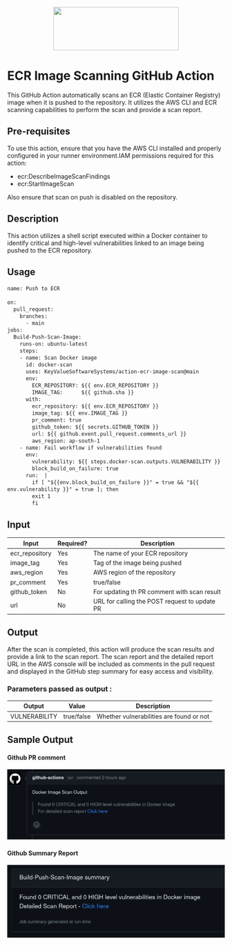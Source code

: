 <p  align="center">
<img src="https://www.keyvalue.systems/logo.png" width="290" height="100">
</p>

# ECR Image Scanning GitHub Action
This GitHub Action automatically scans an ECR (Elastic Container Registry) image when it is pushed to the repository. It utilizes the AWS CLI and ECR scanning capabilities to perform the scan and provide a scan report.

## Pre-requisites

To use this action, ensure that you have the AWS CLI installed and properly configured in your runner environment.IAM permissions required for this action:

 * ecr:DescribeImageScanFindings
 * ecr:StartImageScan

Also ensure that scan on push is disabled on the repository.

## Description

This action utilizes a shell script executed within a Docker container to identify critical and high-level vulnerabilities linked to an image being pushed to the ECR repository.
## Usage
```
name: Push to ECR

on:
  pull_request:
    branches:
      - main
jobs:
  Build-Push-Scan-Image:
    runs-on: ubuntu-latest 
    steps:
    - name: Scan Docker image
      id: docker-scan
      uses: KeyValueSoftwareSystems/action-ecr-image-scan@main
      env:
        ECR_REPOSITORY: ${{ env.ECR_REPOSITORY }}
        IMAGE_TAG:  	${{ github.sha }}
      with:
        ecr_repository: ${{ env.ECR_REPOSITORY }}
        image_tag: ${{ env.IMAGE_TAG }}
        pr_comment: true
        github_token: ${{ secrets.GITHUB_TOKEN }} 
        url: ${{ github.event.pull_request.comments_url }}
        aws_region: ap-south-1    
    - name: Fail workflow if vulnerabilities found
      env:
        vulnerability: ${{ steps.docker-scan.outputs.VULNERABILITY }}  
        block_build_on_failure: true               
      run:  | 
        if [ "${{env.block_build_on_failure }}" = true && "${{ env.vulnerability }}" = true ]; then
        exit 1
        fi
```
## Input

| Input  | Required? | Description |
| ------ | --------- | ----------- |
| ecr_repository | Yes  | The name of your ECR repository |
| image_tag    | Yes | Tag of the image being pushed|
| aws_region | Yes | AWS region of the repository|
| pr_comment | Yes | true/false |
|github_token| No |For updating th PR comment with scan result|
|url| No |URL for calling the POST request to update PR|


## Output

After the scan is completed, this action will produce the scan results and provide a link to the scan report. The scan report and the detailed report URL in the AWS console will be included as comments in the pull request and displayed in the GitHub step summary for easy access and visibility.
### Parameters passed as output :
     

| Output  | Value | Description |
| ------ | --------- | ----------- |
| VULNERABILITY | true/false | Whether vulnerabilities are found or not |

## Sample Output
#### Github PR comment
![Github PR Comment](outputs/github-pr-output.png)

#### Github Summary Report
![Github Summary](outputs/github-summary-output.png)
